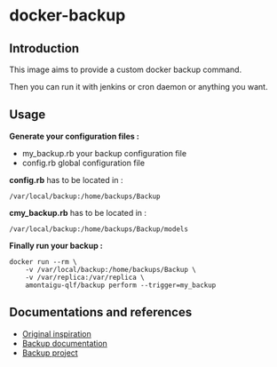 # docker-backup

## Introduction

This image aims to provide a custom docker backup command.

Then you can run it with jenkins or cron daemon or anything you want.

## Usage

**Generate your configuration files :**

* my_backup.rb your backup configuration file
* config.rb global configuration file

**config.rb** has to be located in :

```
/var/local/backup:/home/backups/Backup
```

**cmy_backup.rb** has to be located in :

```
/var/local/backup:/home/backups/Backup/models
```

**Finally run your backup :**

```
docker run --rm \
    -v /var/local/backup:/home/backups/Backup \
    -v /var/replica:/var/replica \
    amontaigu-qlf/backup perform --trigger=my_backup
```

## Documentations and references

* [Original inspiration](http://github.com/tenstartups/backup-service-docker)
* [Backup documentation](http://backup.github.io/backup/v4/)
* [Backup project](https://github.com/tenstartups/backup)
